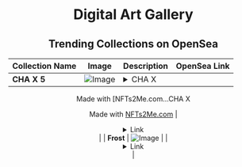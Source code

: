 <div align="center">

# Digital Art Gallery

## Trending Collections on OpenSea

| Collection Name                       | Image                                                                                     | Description                       | OpenSea Link                                                                                          |
|---------------------------------------|-------------------------------------------------------------------------------------------|-----------------------------------|--------------------------------------------------------------------------------------------------------|
| **CHA X 5** | ![Image](https://i.seadn.io/s/raw/files/4cc33ce8d392b94a7458c43d1085c031.jpg?w=500&auto=format?w=200&auto=format) | <details><summary>CHA X 

Made with [NFTs2Me.com...</summary>CHA X 

Made with [NFTs2Me.com](https://nfts2me.com/)</details> | <details><summary>Link</summary>[CHA X 5](https://opensea.io/collection/cha-x-5)</details> |
| **Frost** | ![Image](https://i.seadn.io/s/raw/files/4cd1ce1cdfd379d67a98f394f7c21fda.png?w=500&auto=format?w=200&auto=format) |  | <details><summary>Link</summary>[Frost](https://opensea.io/collection/frost-44)</details> |

</div>